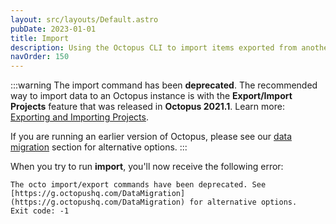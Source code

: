 ```yaml
---
layout: src/layouts/Default.astro
pubDate: 2023-01-01
title: Import
description: Using the Octopus CLI to import items exported from another Octopus Server.
navOrder: 150
---
```


:::warning
The import command has been **deprecated**. The recommended way to import data to an Octopus instance is with the **Export/Import Projects** feature that was released in **Octopus 2021.1**. Learn more: [Exporting and Importing Projects](/docs/projects/export-import/).

If you are running an earlier version of Octopus, please see our [data migration](/docs/administration/data/data-migration/) section for alternative options.
:::

When you try to run **import**, you'll now receive the following error:

```
The octo import/export commands have been deprecated. See [https://g.octopushq.com/DataMigration](https://g.octopushq.com/DataMigration) for alternative options.
Exit code: -1
```

